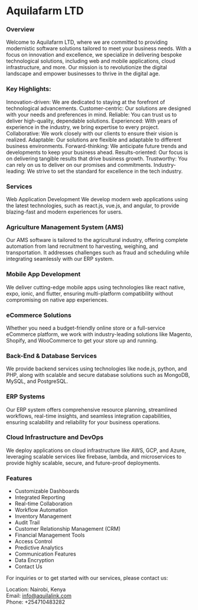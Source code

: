 # Aquilafarm LTD
### Overview
Welcome to Aquilafarm LTD, where we are committed to providing modernistic software solutions tailored to meet your business needs. With a focus on innovation and excellence, we specialize in delivering bespoke technological solutions, including web and mobile applications, cloud infrastructure, and more. Our mission is to revolutionize the digital landscape and empower businesses to thrive in the digital age.

### Key Highlights:
Innovation-driven: We are dedicated to staying at the forefront of technological advancements.
Customer-centric: Our solutions are designed with your needs and preferences in mind.
Reliable: You can trust us to deliver high-quality, dependable solutions.
Experienced: With years of experience in the industry, we bring expertise to every project.
Collaborative: We work closely with our clients to ensure their vision is realized.
Adaptable: Our solutions are flexible and adaptable to different business environments.
Forward-thinking: We anticipate future trends and developments to keep your business ahead.
Results-oriented: Our focus is on delivering tangible results that drive business growth.
Trustworthy: You can rely on us to deliver on our promises and commitments.
Industry-leading: We strive to set the standard for excellence in the tech industry.

### Services
Web Application Development
We develop modern web applications using the latest technologies, such as react.js, vue.js, and angular, to provide blazing-fast and modern experiences for users.

### Agriculture Management System (AMS)
Our AMS software is tailored to the agricultural industry, offering complete automation from land recruitment to harvesting, weighing, and transportation. It addresses challenges such as fraud and scheduling while integrating seamlessly with our ERP system.

### Mobile App Development
We deliver cutting-edge mobile apps using technologies like react native, expo, ionic, and flutter, ensuring multi-platform compatibility without compromising on native app experiences.

### eCommerce Solutions
Whether you need a budget-friendly online store or a full-service eCommerce platform, we work with industry-leading solutions like Magento, Shopify, and WooCommerce to get your store up and running.

### Back-End & Database Services
We provide backend services using technologies like node.js, python, and PHP, along with scalable and secure database solutions such as MongoDB, MySQL, and PostgreSQL.

### ERP Systems
Our ERP system offers comprehensive resource planning, streamlined workflows, real-time insights, and seamless integration capabilities, ensuring scalability and reliability for your business operations.

### Cloud Infrastructure and DevOps
We deploy applications on cloud infrastructure like AWS, GCP, and Azure, leveraging scalable services like firebase, lambda, and microservices to provide highly scalable, secure, and future-proof deployments.

### Features
- Customizable Dashboards
- Integrated Reporting
- Real-time Collaboration
- Workflow Automation
- Inventory Management
- Audit Trail
- Customer Relationship Management (CRM)
- Financial Management Tools
- Access Control
- Predictive Analytics
- Communication Features
- Data Encryption
- Contact Us

For inquiries or to get started with our services, please contact us:

Location: Nairobi, Kenya  
Email: info@aquilalink.com  
Phone: +254710483282